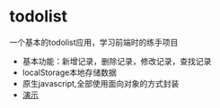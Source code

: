 # todolist
一个基本的todolist应用，学习前端时的练手项目<br />
- 基本功能：新增记录，删除记录，修改记录，查找记录
- localStorage本地存储数据
- 原生javascript,全部使用面向对象的方式封装
- [演示](https://tyanbiao.github.io/todolist/v3)
